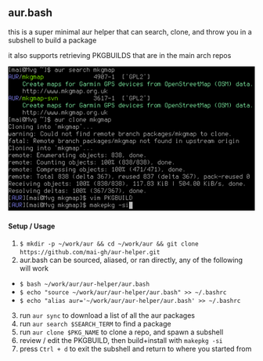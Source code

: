 ## aur.bash

this is a super minimal aur helper that can search, clone, and throw you in a subshell to build a package

it also supports retrieving PKGBUILDS that are in the main arch repos

![cli](cli.png)


#### Setup / Usage

 
 1. `$ mkdir -p ~/work/aur && cd ~/work/aur && git clone https://github.com/mai-gh/aur-helper.git`
 2. aur.bash can be sourced, aliased, or ran directly, any of the following will work
   - `$ bash ~/work/aur/aur-helper/aur.bash`
   - `$ echo "source ~/work/aur/aur-helper/aur.bash" >> ~/.bashrc`
   - `$ echo "alias aur='~/work/aur/aur-helper/aur.bash' >> ~/.bashrc`  
 3. run `aur sync` to download a list of all the aur packages
 4. run `aur search $SEARCH_TERM` to find a package 
 5. run `aur clone $PKG_NAME` to clone a repo, and spawn a subshell
 6. review / edit the PKGBUILD, then build+install with `makepkg -si`
 7. press `Ctrl + d` to exit the subshell and return to where you started from
